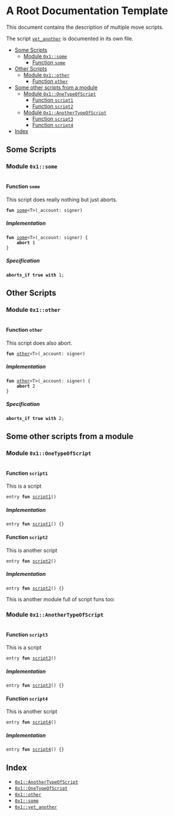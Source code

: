 

<a id="@A_Root_Documentation_Template_0"></a>

# A Root Documentation Template


This document contains the description of multiple move scripts.

The script <code><a href="root_template_script3.md#0x1_yet_another">yet_another</a></code> is documented in its own file.

-  [Some Scripts](#@Some_Scripts_1)
    -  [Module `0x1::some`](#0x1_some)
        -  [Function `some`](#0x1_some_some)
-  [Other Scripts](#@Other_Scripts_2)
    -  [Module `0x1::other`](#0x1_other)
        -  [Function `other`](#0x1_other_other)
-  [Some other scripts from a module](#@Some_other_scripts_from_a_module_3)
    -  [Module `0x1::OneTypeOfScript`](#0x1_OneTypeOfScript)
        -  [Function `script1`](#0x1_OneTypeOfScript_script1)
        -  [Function `script2`](#0x1_OneTypeOfScript_script2)
    -  [Module `0x1::AnotherTypeOfScript`](#0x1_AnotherTypeOfScript)
        -  [Function `script3`](#0x1_AnotherTypeOfScript_script3)
        -  [Function `script4`](#0x1_AnotherTypeOfScript_script4)
-  [Index](#@Index_4)



<a id="@Some_Scripts_1"></a>

## Some Scripts



<a id="0x1_some"></a>

### Module `0x1::some`



<pre><code></code></pre>



<a id="0x1_some_some"></a>

#### Function `some`

This script does really nothing but just aborts.


<pre><code><b>fun</b> <a href="root.md#0x1_some">some</a>&lt;T&gt;(_account: signer)
</code></pre>



##### Implementation


<pre><code><b>fun</b> <a href="root.md#0x1_some">some</a>&lt;T&gt;(_account: signer) {
    <b>abort</b> 1
}
</code></pre>



##### Specification



<pre><code><b>aborts_if</b> <b>true</b> <b>with</b> 1;
</code></pre>





<a id="@Other_Scripts_2"></a>

## Other Scripts



<a id="0x1_other"></a>

### Module `0x1::other`



<pre><code></code></pre>



<a id="0x1_other_other"></a>

#### Function `other`

This script does also abort.


<pre><code><b>fun</b> <a href="root.md#0x1_other">other</a>&lt;T&gt;(_account: signer)
</code></pre>



##### Implementation


<pre><code><b>fun</b> <a href="root.md#0x1_other">other</a>&lt;T&gt;(_account: signer) {
    <b>abort</b> 2
}
</code></pre>



##### Specification



<pre><code><b>aborts_if</b> <b>true</b> <b>with</b> 2;
</code></pre>





<a id="@Some_other_scripts_from_a_module_3"></a>

## Some other scripts from a module



<a id="0x1_OneTypeOfScript"></a>

### Module `0x1::OneTypeOfScript`



<pre><code></code></pre>



<a id="0x1_OneTypeOfScript_script1"></a>

#### Function `script1`

This is a script


<pre><code>entry <b>fun</b> <a href="root.md#0x1_OneTypeOfScript_script1">script1</a>()
</code></pre>



##### Implementation


<pre><code>entry <b>fun</b> <a href="root.md#0x1_OneTypeOfScript_script1">script1</a>() {}
</code></pre>



<a id="0x1_OneTypeOfScript_script2"></a>

#### Function `script2`

This is another script


<pre><code>entry <b>fun</b> <a href="root.md#0x1_OneTypeOfScript_script2">script2</a>()
</code></pre>



##### Implementation


<pre><code>entry <b>fun</b> <a href="root.md#0x1_OneTypeOfScript_script2">script2</a>() {}
</code></pre>




This is another module full of script funs too:


<a id="0x1_AnotherTypeOfScript"></a>

### Module `0x1::AnotherTypeOfScript`



<pre><code></code></pre>



<a id="0x1_AnotherTypeOfScript_script3"></a>

#### Function `script3`

This is a script


<pre><code>entry <b>fun</b> <a href="root.md#0x1_AnotherTypeOfScript_script3">script3</a>()
</code></pre>



##### Implementation


<pre><code>entry <b>fun</b> <a href="root.md#0x1_AnotherTypeOfScript_script3">script3</a>() {}
</code></pre>



<a id="0x1_AnotherTypeOfScript_script4"></a>

#### Function `script4`

This is another script


<pre><code>entry <b>fun</b> <a href="root.md#0x1_AnotherTypeOfScript_script4">script4</a>()
</code></pre>



##### Implementation


<pre><code>entry <b>fun</b> <a href="root.md#0x1_AnotherTypeOfScript_script4">script4</a>() {}
</code></pre>





<a id="@Index_4"></a>

## Index


-  [`0x1::AnotherTypeOfScript`](root.md#0x1_AnotherTypeOfScript)
-  [`0x1::OneTypeOfScript`](root.md#0x1_OneTypeOfScript)
-  [`0x1::other`](root.md#0x1_other)
-  [`0x1::some`](root.md#0x1_some)
-  [`0x1::yet_another`](root_template_script3.md#0x1_yet_another)
